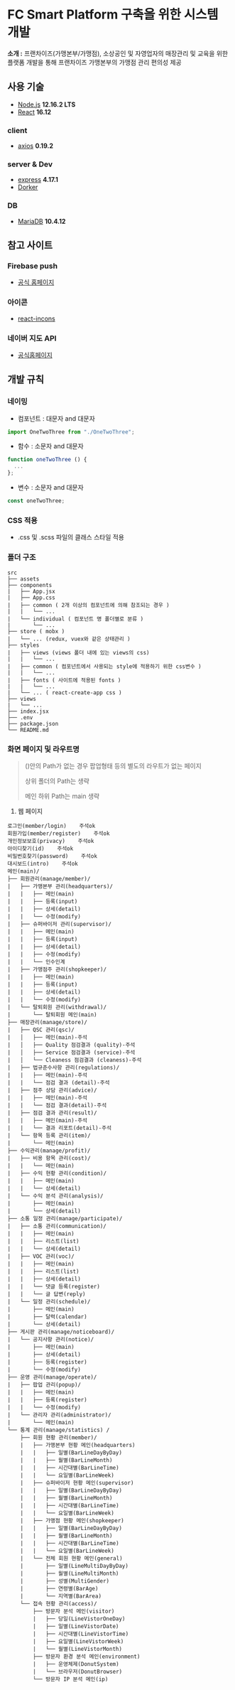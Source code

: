 # FC Smart Platform 구축을 위한 시스템 개발

**소개 :** 프랜차이즈(가맹본부/가맹점), 소상공인 및 자영업자의 매장관리 및 교육을 위한 플랫폼 개발을 통해 프랜차이즈 가맹본부의 가맹점 관리 편의성 제공

## 사용 기술

- [Node.js](https://nodejs.org/ko/) **12.16.2 LTS**
- [React](https://ko.reactjs.org/) **16.12**

### client

- [axios](https://www.npmjs.com/package/axios) **0.19.2**

### server & Dev

- [express](https://www.npmjs.com/package/express/) **4.17.1**
- [Dorker](https://www.docker.com/)

### DB

- [MariaDB](https://mariadb.org/) **10.4.12**

## 참고 사이트

### Firebase push

- [공식 홈페이지](https://firebase.google.com/docs/cloud-messaging?hl=ko)

### 아이콘

- [react-incons](https://react-icons.github.io/react-icons/)

### 네이버 지도 API

- [공식홈페이지](https://www.ncloud.com/product/applicationService/maps)

## 개발 규칙

### 네이밍

- 컴포넌트 : 대문자 and 대문자

```jsx
import OneTwoThree from "./OneTwoThree";
```

- 함수 : 소문자 and 대문자

```jsx
function oneTwoThree () {
  ...
};
```

- 변수 : 소문자 and 대문자

```jsx
const oneTwoThree;
```

### CSS 적용

- .css 및 .scss 파일의 클래스 스타일 적용

### 폴더 구조

```text
src
├── assets
├── components
|   ├── App.jsx
|   ├── App.css
|   ├── common ( 2개 이상의 컴포넌트에 의해 참조되는 경우 )
|   |   └── ...
|   └── individual ( 컴포넌트 명 폴더별로 분류 )
|       └── ...
├── store ( mobx )
|   └── ... (redux, vuex와 같은 상태관리 )
├── styles
|   ├── views (views 폴더 내에 있는 views의 css)
|   |   └── ...
|   ├── common ( 컴포넌트에서 사용되는 style에 적용하기 위한 css변수 )
|   |   └── ...
|   ├── fonts ( 사이트에 적용된 fonts )
|   |   └── ...
|   └── ... ( react-create-app css )
├── views
|   └── ...
├── index.jsx
├── .env
├── package.json
└── README.md
```

### 화면 페이지 및 라우트명

> ()안의 Path가 없는 경우 팝업형태 등의 별도의 라우트가 없는 페이지
>
> 상위 폴더의 Path는 생략
>
> 메인 하위 Path는 main 생략

1. 웹 페이지

```text
로그인(member/login)    주석ok
회원가입(member/register)    주석ok
개인정보보호(privacy)    주석ok
아이디찾기(id)    주석ok
비밀번호찾기(password)    주석ok
대시보드(intro)    주석ok
메인(main)/
├── 회원관리(manage/member)/
|   ├── 가맹본부 관리(headquarters)/
|   |   ├── 메인(main)
|   |   ├── 등록(input)
|   |   ├── 상세(detail)
|   |   └── 수정(modify)
|   ├── 슈퍼바이저 관리(supervisor)/
|   |   ├── 메인(main)
|   |   ├── 등록(input)
|   |   ├── 상세(detail)
|   |   ├── 수정(modify)
|   |   └── 인수인계
|   ├── 가맹점주 관리(shopkeeper)/
|   |   ├── 메인(main)
|   |   ├── 등록(input)
|   |   ├── 상세(detail)
|   |   └── 수정(modify)
|   └── 탈퇴회원 관리(withdrawal)/
|       └── 탈퇴회원 메인(main)
├── 매장관리(manage/store)/
|   ├── QSC 관리(qsc)/
|   │   ├── 메인(main)-주석
|   │   ├── Quality 점검결과 (quality)-주석
|   │   ├── Service 점검결과 (service)-주석
|   │   └── Cleaness 점검결과 (cleaness)-주석
|   ├── 법규준수사항 관리(regulations)/
|   |   ├── 메인(main)-주석
|   |   └── 점검 결과 (detail)-주석
|   ├── 점주 상담 관리(advice)/
|   |   ├── 메인(main)-주석
|   |   └── 점검 결과(detail)-주석
|   ├── 점검 결과 관리(result)/
|   |   ├── 메인(main)-주석
|   |   └── 결과 리포트(detail)-주석
|   └── 항목 등록 관리(item)/
|       └── 메인(main)
├── 수익관리(manage/profit)/
|   ├── 비용 항목 관리(cost)/
|   |   └── 메인(main)
|   ├── 수익 현황 관리(condition)/
|   |   ├── 메인(main)
|   |   └── 상세(detail)
|   └── 수익 분석 관리(analysis)/
|       ├── 메인(main)
|       └── 상세(detail)
├── 소통 일정 관리(manage/participate)/
|   ├── 소통 관리(communication)/
|   |   ├── 메인(main)
|   |   ├── 리스트(list)
|   |   └── 상세(detail)
|   ├── VOC 관리(voc)/
|   |   ├── 메인(main)
|   |   ├── 리스트(list)
|   |   ├── 상세(detail)
|   |   └── 댓글 등록(register)
|   |   └── 글 답변(reply)
|   └── 일정 관리(schedule)/
|       ├── 메인(main)
|       ├── 달력(calendar)
|       └── 상세(detail)
├── 게시판 관리(manage/noticeboard)/
|   └── 공지사항 관리(notice)/
|       ├── 메인(main)
|       ├── 상세(detail)
|       ├── 등록(register)
|       └── 수정(modify)
├── 운영 관리(manage/operate)/
|   ├── 팝업 관리(popup)/
|   |   ├── 메인(main)
|   |   ├── 등록(register)
|   |   └── 수정(modify)
|   └── 관리자 관리(administrator)/
|       └── 메인(main)
└── 통계 관리(manage/statistics) /
    ├── 회원 현황 관리(member)/
    |   ├── 가맹본부 현황 메인(headquarters)
    |   |   ├── 일별(BarLineDayByDay)
    |   |   ├── 월별(BarLineMonth)
    |   |   ├── 시간대별(BarLineTime)
    |   |   └── 요일별(BarLineWeek)
    |   ├── 슈퍼바이저 현황 메인(supervisor)
    |   |   ├── 일별(BarLineDayByDay)
    |   |   ├── 월별(BarLineMonth)
    |   |   ├── 시간대별(BarLineTime)
    |   |   └── 요일별(BarLineWeek)
    |   ├── 가맹점 현황 메인(shopkeeper)
    |   |   ├── 일별(BarLineDayByDay)
    |   |   ├── 월별(BarLineMonth)
    |   |   ├── 시간대별(BarLineTime)
    |   |   └── 요일별(BarLineWeek)
    |   └── 전체 회원 현황 메인(general)
    |       ├── 일별(LineMultiDayByDay)
    |       ├── 월별(LineMultiMonth)
    |       ├── 성별(MultiGender)
    |       ├── 연령별(BarAge)
    |       └── 지역별(BarArea)
    └── 접속 현황 관리(access)/
        ├── 방문자 분석 메인(visitor)
        |   ├── 당일(LineVistorOneDay)
        |   ├── 일별(LineVistorDate)
        |   ├── 시간대별(LineVistorTime)
        |   ├── 요일별(LineVistorWeek)
        |   └── 월별(LineVistorMonth)
        ├── 방문자 환경 분석 메인(environment)
        |   ├── 운영체제(DonutSystem)
        |   └── 브라우저(DonutBrowser)
        └── 방문자 IP 분석 메인(ip)
```
